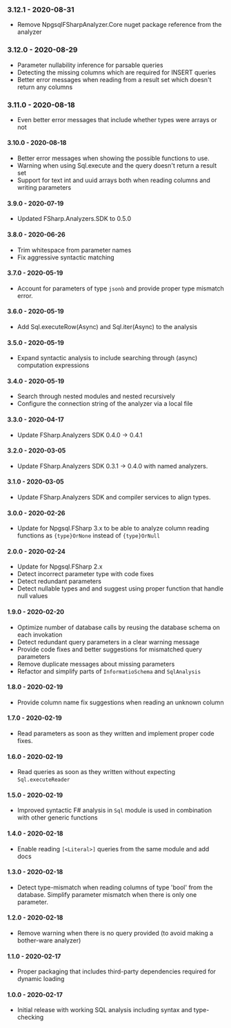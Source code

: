 ### 3.12.1 - 2020-08-31
* Remove NpgsqlFSharpAnalyzer.Core nuget package reference from the analyzer

### 3.12.0 - 2020-08-29
* Parameter nullability inference for parsable queries
* Detecting the missing columns which are required for INSERT queries
* Better error messages when reading from a result set which doesn't return any columns

### 3.11.0 - 2020-08-18
* Even better error messages that include whether types were arrays or not

#### 3.10.0 - 2020-08-18
* Better error messages when showing the possible functions to use.
* Warning when using Sql.execute and the query doesn't return a result set
* Support for text int and uuid arrays both when reading columns and writing parameters

#### 3.9.0 - 2020-07-19
* Updated FSharp.Analyzers.SDK to 0.5.0

#### 3.8.0 - 2020-06-26
* Trim whitespace from parameter names
* Fix aggressive syntactic matching

#### 3.7.0 - 2020-05-19
* Account for parameters of type `jsonb` and provide proper type mismatch error.

#### 3.6.0 - 2020-05-19
* Add Sql.executeRow(Async) and Sql.iter(Async) to the analysis

#### 3.5.0 - 2020-05-19
* Expand syntactic analysis to include searching through (async) computation expressions

#### 3.4.0 - 2020-05-19
* Search through nested modules and nested recursively
* Configure the connection string of the analyzer via a local file

#### 3.3.0 - 2020-04-17
* Update FSharp.Analyzers SDK 0.4.0 -> 0.4.1

#### 3.2.0 - 2020-03-05
* Update FSharp.Analyzers SDK 0.3.1 -> 0.4.0 with named analyzers.

#### 3.1.0 - 2020-03-05
* Update FSharp.Analyzers SDK and compiler services to align types.

#### 3.0.0 - 2020-02-26
* Update for Npgsql.FSharp 3.x to be able to analyze column reading functions as `{type}OrNone` instead of `{type}OrNull`

#### 2.0.0 - 2020-02-24
* Update for Npgsql.FSharp 2.x
* Detect incorrect parameter type with code fixes
* Detect redundant parameters
* Detect nullable types and and suggest using proper function that handle null values

#### 1.9.0 - 2020-02-20
* Optimize number of database calls by reusing the database schema on each invokation
* Detect redundant query parameters in a clear warning message
* Provide code fixes and better suggestions for mismatched query parameters
* Remove duplicate messages about missing parameters
* Refactor and simplify parts of `InformatioSchema` and `SqlAnalysis`

#### 1.8.0 - 2020-02-19
* Provide column name fix suggestions when reading an unknown column

#### 1.7.0 - 2020-02-19
* Read parameters as soon as they written and implement proper code fixes.

#### 1.6.0 - 2020-02-19
* Read queries as soon as they written without expecting `Sql.executeReader`

#### 1.5.0 - 2020-02-19
* Improved syntactic F# analysis in `Sql` module is used in combination with other generic functions

#### 1.4.0 - 2020-02-18
* Enable reading `[<Literal>]` queries from the same module and add docs

#### 1.3.0 - 2020-02-18
* Detect type-mismatch when reading columns of type 'bool' from the database. Simplify parameter mismatch when there is only one parameter.

#### 1.2.0 - 2020-02-18
* Remove warning when there is no query provided (to avoid making a bother-ware analyzer)

#### 1.1.0 - 2020-02-17
* Proper packaging that includes third-party dependencies required for dynamic loading

#### 1.0.0 - 2020-02-17
* Initial release with working SQL analysis including syntax and type-checking
